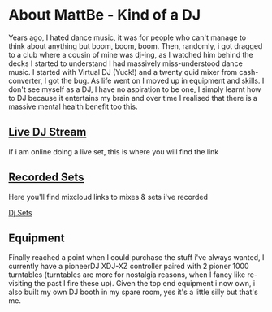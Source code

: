 # About MattBe - Kind of a DJ

Years ago, I hated dance music, it was for people who can't manage to think about anything but boom, boom, boom. Then, randomly, i got dragged to a club where a cousin of mine was dj-ing, as I watched him behind the decks I started to understand I had massively miss-understood dance music.
I started with Virtual DJ (Yuck!) and a twenty quid mixer from cash-converter, I got the bug. As life went on I moved up in equipment and skills.
I don't see myself as a DJ, I have no aspiration to be one, I simply learnt how to DJ because it entertains my brain and over time I realised that there is a massive mental health benefit too this.

## [Live DJ Stream](live.dj.html)
If i am online doing a live set, this is where you will find the link

## [Recorded Sets](play.dj.html)
Here you'll find mixcloud links to mixes & sets i've recorded

[Dj Sets](https://mypartofthecloud-mattbe-djsets-public.ams3.digitaloceanspaces.com/list_sets.html)

## Equipment

Finally reached a point when I could purchase the stuff i've always wanted, I currently have a pioneerDJ XDJ-XZ controller paired with 2 pioner 1000 turntables (turntables are more for nostalgia reasons, when I fancy like re-visiting the past I fire these up).
Given the top end equipment i now own, i also built my own DJ booth in my spare room, yes it's a little silly but that's me.

[comment]: <> (Include picture of equipment)


